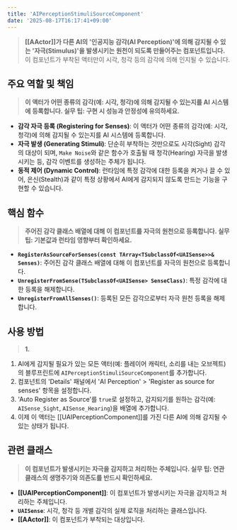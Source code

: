 ```yaml
---
title: 'AIPerceptionStimuliSourceComponent'
date: '2025-08-17T16:17:41+09:00'
---
```

> **[[AActor]]가 다른 AI의 '인공지능 감각(AI Perception)'에 의해 감지될 수 있는 '자극(Stimulus)'을 발생시키는 원천이 되도록 만들어주는 컴포넌트입니다.** 이 컴포넌트가 부착된 액터만이 시각, 청각 등의 감각에 의해 인지될 수 있습니다.

## 주요 역할 및 책임
> **이 액터가 어떤 종류의 감각(예: 시각, 청각)에 의해 감지될 수 있는지를 AI 시스템에 등록합니다. 실무 팁: 구현 시 성능과 안정성에 유의하세요.**
* **감각 자극 등록 (Registering for Senses)**:
	이 액터가 어떤 종류의 감각(예: 시각, 청각)에 의해 감지될 수 있는지를 AI 시스템에 등록합니다.
* **자극 발생 (Generating Stimuli)**:
	단순히 부착하는 것만으로도 시각(Sight) 감각의 대상이 되며, `Make Noise`와 같은 함수가 호출될 때 청각(Hearing) 자극을 발생시키는 등, 감각 이벤트를 생성하는 주체가 됩니다.
* **동적 제어 (Dynamic Control)**:
	런타임에 특정 감각에 대한 등록을 켜거나 끌 수 있어, 은신(Stealth)과 같이 특정 상황에서 AI에게 감지되지 않도록 만드는 기능을 구현할 수 있습니다.

## 핵심 함수
> **주어진 감각 클래스 배열에 대해 이 컴포넌트를 자극의 원천으로 등록합니다. 실무 팁: 기본값과 런타임 영향부터 확인하세요.**
* **`RegisterAsSourceForSenses(const TArray<TSubclassOf<UAISense>>& Senses)`**:
	주어진 감각 클래스 배열에 대해 이 컴포넌트를 자극의 원천으로 등록합니다.
* **`UnregisterFromSense(TSubclassOf<UAISense> SenseClass)`**:
	특정 감각에 대한 등록을 해제합니다.
* **`UnregisterFromAllSenses()`**:
	등록된 모든 감각으로부터 자극 원천 등록을 해제합니다.

## 사용 방법
> **1.**
1. AI에게 감지될 필요가 있는 모든 액터(예:
	플레이어 캐릭터, 소리를 내는 오브젝트)의 블루프린트에 `AIPerceptionStimuliSourceComponent`를 추가합니다.
2. 컴포넌트의 'Details' 패널에서 'AI Perception' > 'Register as source for senses' 항목을 설정합니다.
3. 'Auto Register as Source'를 `true`로 설정하고, 감지되기를 원하는 감각(예:
	`AISense_Sight`, `AISense_Hearing`)을 배열에 추가합니다.
4. 이제 이 액터는 [[UAIPerceptionComponent]]를 가진 다른 AI에 의해 감지될 수 있는 상태가 됩니다.

## 관련 클래스
> **이 컴포넌트가 발생시키는 자극을 감지하고 처리하는 주체입니다. 실무 팁: 연관 클래스의 생명주기와 의존도를 반드시 확인하세요.**
* **[[UAIPerceptionComponent]]**:
	이 컴포넌트가 발생시키는 자극을 감지하고 처리하는 주체입니다.
* **`UAISense`**:
	시각, 청각 등 개별 감각의 실제 로직을 처리하는 클래스입니다.
* **[[AActor]]**:
	이 컴포넌트가 부착되는 대상입니다.
